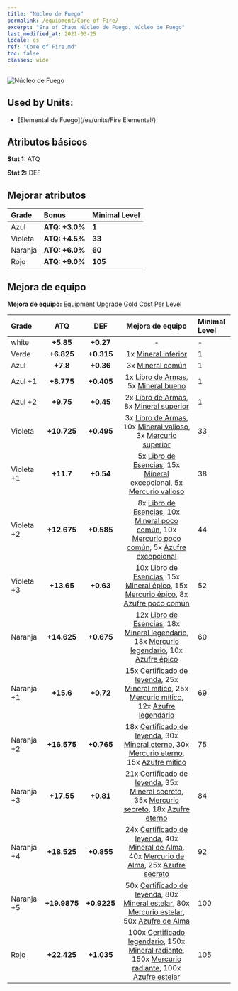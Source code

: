 ```yaml
---
title: "Núcleo de Fuego"
permalink: /equipment/Core of Fire/
excerpt: "Era of Chaos Núcleo de Fuego. Núcleo de Fuego"
last_modified_at: 2021-03-25
locale: es
ref: "Core of Fire.md"
toc: false
classes: wide
---
```


  ![Núcleo de Fuego](/images/e/e_9041.png)

## Used by Units:

* [Elemental de Fuego](/es/units/Fire Elemental/) 


## Atributos básicos
 **Stat 1:** ATQ

 **Stat 2:** DEF

## Mejorar atributos

  |     Grade    |   Bonus | Minimal Level | 
  |:-------------|:--------|:--------------| 
  | Azul | **ATQ: +3.0%** | **1** | 
  | Violeta | **ATQ: +4.5%** | **33** | 
  | Naranja | **ATQ: +6.0%** | **60** | 
  | Rojo | **ATQ: +9.0%** | **105** | 


## Mejora de equipo
 **Mejora de equipo:** [Equipment Upgrade Gold Cost Per Level](/equipment/EquipmentUpgradeCostPerLevel/) 

  |          Grade      | ATQ | DEF | Mejora de equipo | Minimal Level |
  |:--------------------|:---------:|:---------:|:----------------:|:--------------|
  | white | **+5.85** | **+0.27** | - | - |
  | Verde | **+6.825** | **+0.315** | 1x [Mineral inferior](/es/Items/mat_1/) | 1 |
  | Azul | **+7.8** | **+0.36** | 3x [Mineral común](/es/Items/mat_6/) | 1 |
  | Azul +1 | **+8.775** | **+0.405** | 1x [Libro de Armas](/es/Items/mat_18/), 5x [Mineral bueno](/es/Items/mat_12/) | 1 |
  | Azul +2 | **+9.75** | **+0.45** | 2x [Libro de Armas](/es/Items/mat_25/), 8x [Mineral superior](/es/Items/mat_19/) | 1 |
  | Violeta | **+10.725** | **+0.495** | 3x [Libro de Armas](/es/Items/mat_32/), 10x [Mineral valioso](/es/Items/mat_26/), 3x [Mercurio superior](/es/Items/mat_21/) | 33 |
  | Violeta +1 | **+11.7** | **+0.54** | 5x [Libro de Esencias](/es/Items/mat_39/), 15x [Mineral excepcional](/es/Items/mat_33/), 5x [Mercurio valioso](/es/Items/mat_28/) | 38 |
  | Violeta +2 | **+12.675** | **+0.585** | 8x [Libro de Esencias](/es/Items/mat_46/), 10x [Mineral poco común](/es/Items/mat_40/), 10x [Mercurio poco común](/es/Items/mat_42/), 5x [Azufre excepcional](/es/Items/mat_36/) | 44 |
  | Violeta +3 | **+13.65** | **+0.63** | 10x [Libro de Esencias](/es/Items/mat_53/), 15x [Mineral épico](/es/Items/mat_47/), 15x [Mercurio épico](/es/Items/mat_49/), 8x [Azufre poco común](/es/Items/mat_43/) | 52 |
  | Naranja | **+14.625** | **+0.675** | 12x [Libro de Esencias](/es/Items/mat_60/), 18x [Mineral legendario](/es/Items/mat_54/), 18x [Mercurio legendario](/es/Items/mat_56/), 10x [Azufre épico](/es/Items/mat_50/) | 60 |
  | Naranja +1 | **+15.6** | **+0.72** | 15x [Certificado de leyenda](/es/Items/mat_67/), 25x [Mineral mítico](/es/Items/mat_61/), 25x [Mercurio mítico](/es/Items/mat_63/), 12x [Azufre legendario](/es/Items/mat_57/) | 69 |
  | Naranja +2 | **+16.575** | **+0.765** | 18x [Certificado de leyenda](/es/Items/mat_74/), 30x [Mineral eterno](/es/Items/mat_68/), 30x [Mercurio eterno](/es/Items/mat_70/), 15x [Azufre mítico](/es/Items/mat_64/) | 75 |
  | Naranja +3 | **+17.55** | **+0.81** | 21x [Certificado de leyenda](/es/Items/mat_81/), 35x [Mineral secreto](/es/Items/mat_75/), 35x [Mercurio secreto](/es/Items/mat_77/), 18x [Azufre eterno](/es/Items/mat_71/) | 84 |
  | Naranja +4 | **+18.525** | **+0.855** | 24x [Certificado de leyenda](/es/Items/mat_88/), 40x [Mineral de Alma](/es/Items/mat_82/), 40x [Mercurio de Alma](/es/Items/mat_84/), 25x [Azufre secreto](/es/Items/mat_78/) | 92 |
  | Naranja +5 | **+19.9875** | **+0.9225** | 50x [Certificado de leyenda](/es/Items/mat_95/), 80x [Mineral estelar](/es/Items/mat_89/), 80x [Mercurio estelar](/es/Items/mat_91/), 50x [Azufre de Alma](/es/Items/mat_85/) | 100 |
  | Rojo | **+22.425** | **+1.035** | 100x [Certificado legendario](/es/Items/mat_102/), 150x [Mineral radiante](/es/Items/mat_96/), 150x [Mercurio radiante](/es/Items/mat_98/), 100x [Azufre estelar](/es/Items/mat_92/) | 105 |

